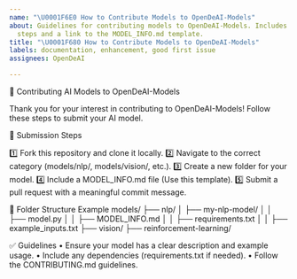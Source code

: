 ```yaml
---
name: "\U0001F6E0️ How to Contribute Models to OpenDeAI-Models"
about: Guidelines for contributing models to OpenDeAI-Models. Includes submission
  steps and a link to the MODEL_INFO.md template.
title: "\U0001F680 How to Contribute Models to OpenDeAI-Models"
labels: documentation, enhancement, good first issue
assignees: OpenDeAI

---
```


🚀 Contributing AI Models to OpenDeAI-Models

Thank you for your interest in contributing to OpenDeAI-Models! Follow these steps to submit your AI model.

📌 Submission Steps

1️⃣ Fork this repository and clone it locally.
2️⃣ Navigate to the correct category (models/nlp/, models/vision/, etc.).
3️⃣ Create a new folder for your model.
4️⃣ Include a MODEL_INFO.md file (Use this template).
5️⃣ Submit a pull request with a meaningful commit message.

📂 Folder Structure Example
models/
  ├── nlp/
  │    ├── my-nlp-model/
  │    │    ├── model.py
  │    │    ├── MODEL_INFO.md
  │    │    ├── requirements.txt
  │    │    ├── example_inputs.txt
  ├── vision/
  ├── reinforcement-learning/

✅ Guidelines
	•	Ensure your model has a clear description and example usage.
	•	Include any dependencies (requirements.txt if needed).
	•	Follow the CONTRIBUTING.md guidelines.
